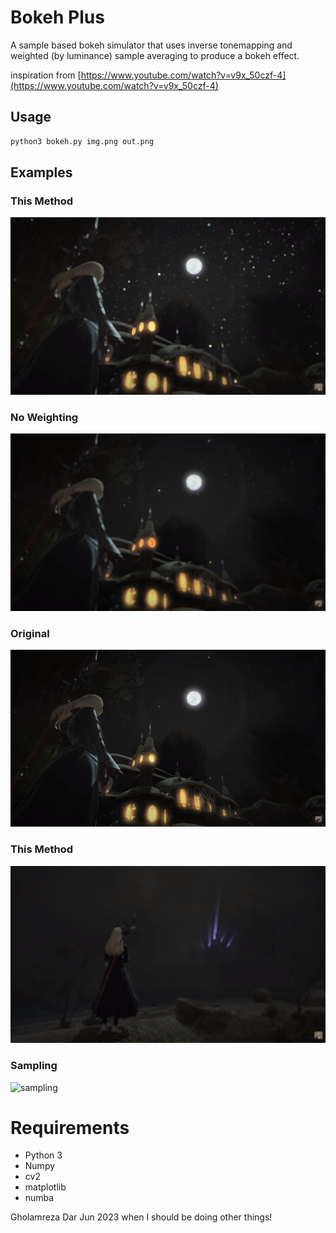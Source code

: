 # Bokeh Plus
A sample based bokeh simulator that uses inverse tonemapping and weighted (by luminance) sample averaging to produce a bokeh effect.

inspiration from [https://www.youtube.com/watch?v=v9x_50czf-4](https://www.youtube.com/watch?v=v9x_50czf-4)

## Usage

```bash
python3 bokeh.py img.png out.png
```

## Examples

### This Method

![example1bokeh](images/out1.png)

### No Weighting

![example1noweight](images/out1_noweight.png)

### Original

![example1](images/img1.png)

### This Method

![example2bokeh](images/out2.png)

### Sampling

![sampling](images/Figure1.png)

# Requirements

- Python 3
- Numpy
- cv2
- matplotlib
- numba

Gholamreza Dar Jun 2023 when I should be doing other things!
